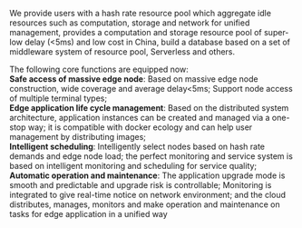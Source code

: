 We provide users with a hash rate resource pool which aggregate idle resources such as computation, storage and network for unified management, provides a computation and storage resource pool of super-low delay (<5ms) and low cost in China, build a database based on a set of middleware system of resource pool, Serverless and others.

The following core functions are equipped now:<br>
**Safe access of massive edge node**: Based on massive edge node construction, wide coverage and average delay<5ms; Support node access of multiple terminal types;<br>
**Edge application life cycle management**: Based on the distributed system architecture, application instances can be created and managed via a one-stop way; it is compatible with docker ecology and can help user management by distributing images;<br>
**Intelligent scheduling**: Intelligently select nodes based on hash rate demands and edge node load; the perfect monitoring and service system is based on intelligent monitoring and scheduling for service quality;<br>
**Automatic operation and maintenance**: The application upgrade mode is smooth and predictable and upgrade risk is controllable; Monitoring is integrated to give real-time notice on network environment; and the cloud distributes, manages, monitors and make operation and maintenance on tasks for edge application in a unified way
